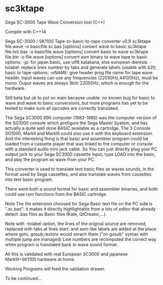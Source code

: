 # sc3ktape
Sega SC-3000 Tape Wave Conversion tool (C++)

Compile with C++14

 Sega SC-3000 / SK1100 Tape-to-basic-to-tape converter v0.9
   sc3ktape file.wave -o basicfile.sc.bas  [options] convert wave to basic
   sc3ktape file.txt/.bas -o basicfile.wave [options] convert basic to wave
   sc3ktape file.bin -o file.wave [options] convert asm binary to wave
 tape to basic options:
   -jp:      for japan basic, use utf8 katakana, else european dieresis.
   -tolabel: replace lines number by tabs and generate labels (usable with b2t).
 basic to tape options:
   -nNAME: give header prog file name for tape wave header.
 Input waves can use any frequencies (22050Hz,44100Hz), must be mono.
 Ouput waves are always 8bit/ 22050Hz, which is enough for the hardware.


 Still beta but ok to put on main because usable.
 no known bug for basic to wave and wave to basic conversions, but more programs has yet to be tested to make sure all opcodes are correctly translated.
 
 
 The Sega SC3000 8Bit computer (1983-1985) was the computer version of the SG1000 console which prefigure the Sega Master System, and has actually a quite well done BASIC available as a cartridge. The 3 Console SG1000, MarkII and MarkIII could also use it with the keyboard extension. And the interesting thing is that basic and assembler program could be loaded from a cassette player that was linked to the computer or console with a standard audio mini jack cable. So You can just directly plug your PC output jack to your Sega SC3000 cassette input, type LOAD into the basic, and play the program as wave from your PC. 
 
 This converter is used to translate text basic files as waves sounds, in the format used by Sega cassettes, and also translate waves from cassettes into text basic program.
 
  There were both a sound format for basic and assembler binaries, and both could use rom functions from the BASIC cartridge.
 
 Note The file extension choosed for Sega Basic text file on the PC side is ".sc.bas": it makes it directly highlightable from a lots of editor that already detect .bas files as Basic files (Kate, QtCreator,...).
  
 Note with -tolabel option, the lines of the original source are removed, replaced with tabs at lines start, and asm-like labels are added at the place where goto, gosub,restore would serach them ("on gosub" syntax with multiple jump are managed)
 Line numbers are recomputed the correct way when program is translated back to wave sound format. 


 All this is validated with real European SC3000 and japanese MarkIII+SK1100 hardware at home. 

 Working Programs will feed the validation drawer.

 
 To be continued...
 
 

